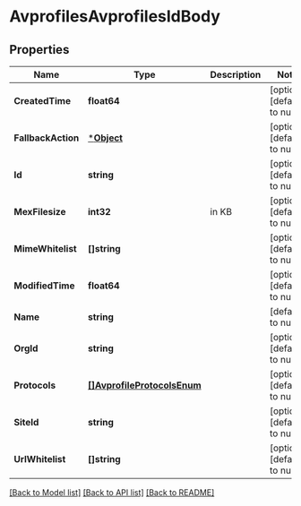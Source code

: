 # AvprofilesAvprofilesIdBody

## Properties
Name | Type | Description | Notes
------------ | ------------- | ------------- | -------------
**CreatedTime** | **float64** |  | [optional] [default to null]
**FallbackAction** | [***Object**](.md) |  | [optional] [default to null]
**Id** | **string** |  | [optional] [default to null]
**MexFilesize** | **int32** | in KB | [optional] [default to null]
**MimeWhitelist** | **[]string** |  | [optional] [default to null]
**ModifiedTime** | **float64** |  | [optional] [default to null]
**Name** | **string** |  | [default to null]
**OrgId** | **string** |  | [optional] [default to null]
**Protocols** | [**[]AvprofileProtocolsEnum**](avprofile_protocols_enum.md) |  | [optional] [default to null]
**SiteId** | **string** |  | [optional] [default to null]
**UrlWhitelist** | **[]string** |  | [optional] [default to null]

[[Back to Model list]](../README.md#documentation-for-models) [[Back to API list]](../README.md#documentation-for-api-endpoints) [[Back to README]](../README.md)

